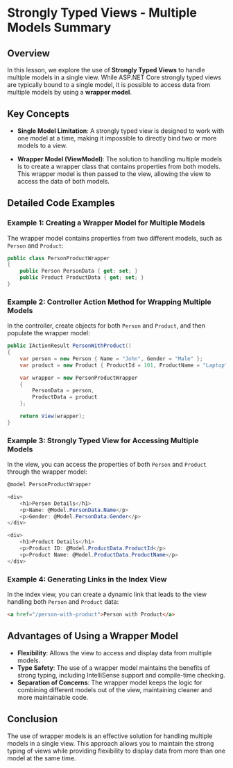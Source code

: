 
# Strongly Typed Views - Multiple Models Summary

## Overview
In this lesson, we explore the use of **Strongly Typed Views** to handle multiple models in a single view. While ASP.NET Core strongly typed views are typically bound to a single model, it is possible to access data from multiple models by using a **wrapper model**.

## Key Concepts

- **Single Model Limitation**: A strongly typed view is designed to work with one model at a time, making it impossible to directly bind two or more models to a view.
  
- **Wrapper Model (ViewModel)**: The solution to handling multiple models is to create a wrapper class that contains properties from both models. This wrapper model is then passed to the view, allowing the view to access the data of both models.

## Detailed Code Examples

### Example 1: Creating a Wrapper Model for Multiple Models

The wrapper model contains properties from two different models, such as `Person` and `Product`:
```csharp
public class PersonProductWrapper
{
    public Person PersonData { get; set; }
    public Product ProductData { get; set; }
}
```

### Example 2: Controller Action Method for Wrapping Multiple Models

In the controller, create objects for both `Person` and `Product`, and then populate the wrapper model:
```csharp
public IActionResult PersonWithProduct()
{
    var person = new Person { Name = "John", Gender = "Male" };
    var product = new Product { ProductId = 101, ProductName = "Laptop" };

    var wrapper = new PersonProductWrapper
    {
        PersonData = person,
        ProductData = product
    };

    return View(wrapper);
}
```

### Example 3: Strongly Typed View for Accessing Multiple Models

In the view, you can access the properties of both `Person` and `Product` through the wrapper model:
```csharp
@model PersonProductWrapper

<div>
    <h1>Person Details</h1>
    <p>Name: @Model.PersonData.Name</p>
    <p>Gender: @Model.PersonData.Gender</p>
</div>

<div>
    <h1>Product Details</h1>
    <p>Product ID: @Model.ProductData.ProductId</p>
    <p>Product Name: @Model.ProductData.ProductName</p>
</div>
```

### Example 4: Generating Links in the Index View

In the index view, you can create a dynamic link that leads to the view handling both `Person` and `Product` data:
```html
<a href="/person-with-product">Person with Product</a>
```

## Advantages of Using a Wrapper Model

- **Flexibility**: Allows the view to access and display data from multiple models.
- **Type Safety**: The use of a wrapper model maintains the benefits of strong typing, including IntelliSense support and compile-time checking.
- **Separation of Concerns**: The wrapper model keeps the logic for combining different models out of the view, maintaining cleaner and more maintainable code.

## Conclusion
The use of wrapper models is an effective solution for handling multiple models in a single view. This approach allows you to maintain the strong typing of views while providing flexibility to display data from more than one model at the same time.
